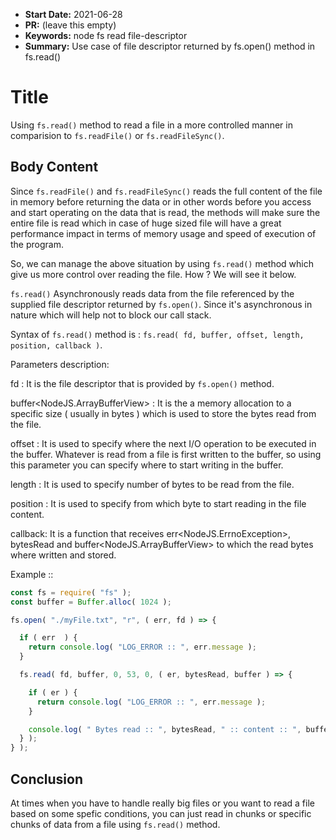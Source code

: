* **Start Date:** 2021-06-28
* **PR:** (leave this empty)
* **Keywords:** node fs read file-descriptor 
* **Summary:** Use case of file descriptor returned by fs.open() method in fs.read()

# Title

Using `fs.read()` method to read a file in a more controlled manner in comparision to `fs.readFile()` or `fs.readFileSync()`.

## Body Content

Since `fs.readFile()` and `fs.readFileSync()` reads the full content of the file in memory before returning the data or in other words before you access and start operating on the data that is read, the methods will make sure the entire file is read which in case of huge sized file will have a great performance impact in terms of memory usage and speed of execution of the program.

So, we can manage the above situation by using `fs.read()` method which give us more control over reading the file. How ? We will see it below.

`fs.read()` Asynchronously reads data from the file referenced by the supplied file descriptor returned by `fs.open()`. Since it's asynchronous in nature which will help not to block our call stack.

Syntax of `fs.read()` method is : `fs.read( fd, buffer, offset, length, position, callback )`.

Parameters description:

fd<number> : It is the file descriptor that is provided by `fs.open()` method.

buffer<NodeJS.ArrayBufferView> : It is the a memory allocation to a specific size ( usually in bytes ) which is used to store the bytes read from the file.

offset<number> : It is used to specify where the next I/O operation to be executed in the buffer. Whatever is read from a file is first written to the buffer, so using this parameter you can specify where to start writing in the buffer.

length<number> : It is used to specify number of bytes to be read from the file.

position<number> : It is used to specify from which byte to start reading in the file content.

callback: It is a function that receives err<NodeJS.ErrnoException>, bytesRead<number> and buffer<NodeJS.ArrayBufferView> to which the read bytes where written and stored.


Example ::

```js
const fs = require( "fs" );
const buffer = Buffer.alloc( 1024 );

fs.open( "./myFile.txt", "r", ( err, fd ) => {

  if ( err  ) {
    return console.log( "LOG_ERROR :: ", err.message );
  }

  fs.read( fd, buffer, 0, 53, 0, ( er, bytesRead, buffer ) => {

    if ( er ) {
      return console.log( "LOG_ERROR :: ", err.message );
    }

    console.log( " Bytes read :: ", bytesRead, " :: content :: ", buffer.toString() );
  } );
} );
```
## Conclusion

At times when you have to handle really big files or you want to read a file based on some spefic conditions, you can just read in chunks or specific chunks of data from a file using `fs.read()` method.